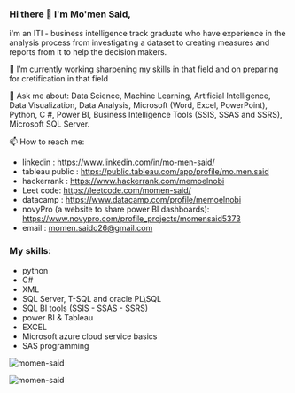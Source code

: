 ### Hi there 👋 I'm Mo'men Said,

i'm an ITI - business intelligence track graduate who have experience in the analysis process from investigating a dataset to creating measures and reports from it to help the decision makers.


🔭 I’m currently working sharpening my skills in that field and on preparing for cretification in that field

💬 Ask me about:
	Data Science, Machine Learning, Artificial Intelligence, Data Visualization, Data Analysis, Microsoft (Word, Excel, PowerPoint), Python, C #, Power BI, Business Intelligence Tools (SSIS, SSAS and SSRS), Microsoft SQL Server.

📫 How to reach me:
- linkedin : https://www.linkedin.com/in/mo-men-said/
- tableau public : https://public.tableau.com/app/profile/mo.men.said
- hackerrank : https://www.hackerrank.com/memoelnobi
- Leet code: https://leetcode.com/momen-said/
- datacamp : https://www.datacamp.com/profile/memoelnobi
- novyPro (a website to share power BI dashboards): https://www.novypro.com/profile_projects/momensaid5373
- email : momen.saido26@gmail.com 

### My skills:

- python
- C#
- XML
- SQL Server, T-SQL and oracle PL\SQL
- SQL BI tools (SSIS - SSAS - SSRS)
- power BI & Tableau
- EXCEL
- Microsoft azure cloud service basics
- SAS programming

<p><img align="center" src="https://github-readme-stats.vercel.app/api/top-langs?username=momen-said&show_icons=true&locale=en&layout=compact" alt="momen-said" /></p>

<p align="left"> <img src="https://komarev.com/ghpvc/?username=momen-said&label=Profile%20views&color=0e75b6&style=flat" alt="momen-said" /> </p>
